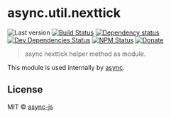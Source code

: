 # async.util.nexttick

![Last version](https://img.shields.io/github/tag/async-js/nexttick.svg?style=flat-square)
[![Build Status](http://img.shields.io/travis/async-js/nexttick/master.svg?style=flat-square)](https://travis-ci.org/async-js/nexttick)
[![Dependency status](http://img.shields.io/david/async-js/nexttick.svg?style=flat-square)](https://david-dm.org/async-js/nexttick)
[![Dev Dependencies Status](http://img.shields.io/david/dev/async-js/nexttick.svg?style=flat-square)](https://david-dm.org/async-js/nexttick#info=devDependencies)
[![NPM Status](http://img.shields.io/npm/dm/nexttick.svg?style=flat-square)](https://www.npmjs.org/package/nexttick)
[![Donate](https://img.shields.io/badge/donate-paypal-blue.svg?style=flat-square)](https://paypal.me/kikobeats)

> async nexttick helper method as module.

This module is used internally by [async](https://github.com/async-js/async).

## License

MIT © [async-js](https://github.com/async-js)
